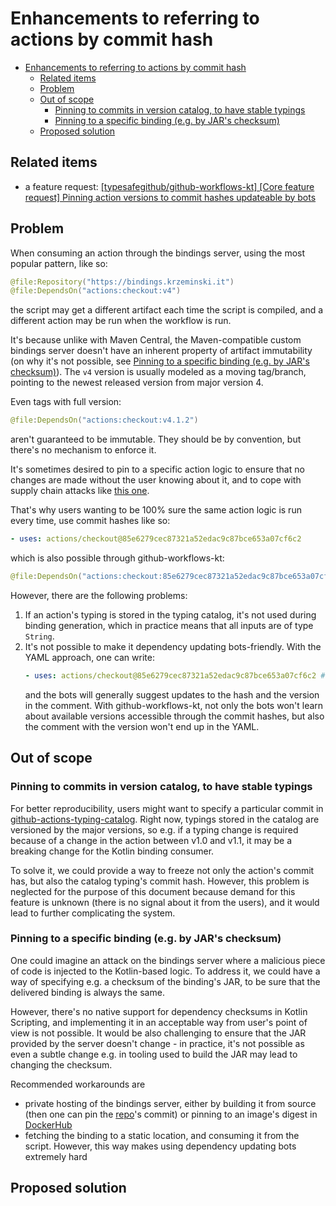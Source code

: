 # Enhancements to referring to actions by commit hash

<!-- TOC -->
* [Enhancements to referring to actions by commit hash](#enhancements-to-referring-to-actions-by-commit-hash)
  * [Related items](#related-items)
  * [Problem](#problem)
  * [Out of scope](#out-of-scope)
    * [Pinning to commits in version catalog, to have stable typings](#pinning-to-commits-in-version-catalog-to-have-stable-typings)
    * [Pinning to a specific binding (e.g. by JAR's checksum)](#pinning-to-a-specific-binding-eg-by-jars-checksum)
  * [Proposed solution](#proposed-solution)
<!-- TOC -->

## Related items

* a feature request: [[typesafegithub/github-workflows-kt] [Core feature request] Pinning action versions to commit hashes updateable by bots](https://github.com/typesafegithub/github-workflows-kt/issues/1691)

## Problem

When consuming an action through the bindings server, using the most popular pattern, like so:

```kotlin
@file:Repository("https://bindings.krzeminski.it")
@file:DependsOn("actions:checkout:v4")
```

the script may get a different artifact each time the script is compiled, and a different action may be run when the
workflow is run.

It's because unlike with Maven Central, the Maven-compatible custom bindings server doesn't have an inherent property of
artifact immutability (on why it's not possible, see
[Pinning to a specific binding (e.g. by JAR's checksum)](#pinning-to-a-specific-binding-eg-by-jars-checksum)). The `v4`
version is usually modeled as a moving tag/branch, pointing to the newest released version from major version 4.

Even tags with full version:

```kotlin
@file:DependsOn("actions:checkout:v4.1.2")
```

aren't guaranteed to be immutable. They should be by convention, but there's no mechanism to enforce it.

It's sometimes desired to pin to a specific action logic to ensure that no changes are made without the user knowing
about it, and to cope with supply chain attacks like
[this one](https://unit42.paloaltonetworks.com/github-actions-supply-chain-attack/).

That's why users wanting to be 100% sure the same action logic is run every time, use commit hashes like so:

```yaml
- uses: actions/checkout@85e6279cec87321a52edac9c87bce653a07cf6c2
```

which is also possible through github-workflows-kt:

```kotlin
@file:DependsOn("actions:checkout:85e6279cec87321a52edac9c87bce653a07cf6c2")
```

However, there are the following problems:
1. If an action's typing is stored in the typing catalog, it's not used during binding generation, which in practice
   means that all inputs are of type `String`.
2. It's not possible to make it dependency updating bots-friendly. With the YAML approach, one can write:
   ```yaml
   - uses: actions/checkout@85e6279cec87321a52edac9c87bce653a07cf6c2 # v4.1.2
   ```
   and the bots will generally suggest updates to the hash and the version in the comment. With github-workflows-kt,
   not only the bots won't learn about available versions accessible through the commit hashes, but also the comment
   with the version won't end up in the YAML.

## Out of scope

### Pinning to commits in version catalog, to have stable typings

For better reproducibility, users might want to specify a particular commit in
[github-actions-typing-catalog](https://github.com/typesafegithub/github-actions-typing-catalog). Right now, typings
stored in the catalog are versioned by the major versions, so e.g. if a typing change is required because of a change in
the action between v1.0 and v1.1, it may be a breaking change for the Kotlin binding consumer.

To solve it, we could provide a way to freeze not only the action's commit has, but also the catalog typing's commit
hash. However, this problem is neglected for the purpose of this document because demand for this feature is unknown
(there is no signal about it from the users), and it would lead to further complicating the system.

### Pinning to a specific binding (e.g. by JAR's checksum)

One could imagine an attack on the bindings server where a malicious piece of code is injected to the Kotlin-based
logic. To address it, we could have a way of specifying e.g. a checksum of the binding's JAR, to be sure that the
delivered binding is always the same.

However, there's no native support for dependency checksums in Kotlin Scripting, and implementing it in an acceptable
way from user's point of view is not possible. It would be also challenging to ensure that the JAR provided by the
server doesn't change - in practice, it's not possible as even a subtle change e.g. in tooling used to build the JAR may
lead to changing the checksum.

Recommended workarounds are
* private hosting of the bindings server, either by building it from source (then one can pin the
  [repo](https://github.com/typesafegithub/github-workflows-kt)'s commit) or pinning to an image's digest in
  [DockerHub](https://hub.docker.com/r/krzema12/github-workflows-kt-jit-binding-server/tags)
* fetching the binding to a static location, and consuming it from the script. However, this
  way makes using dependency updating bots extremely hard

## Proposed solution
